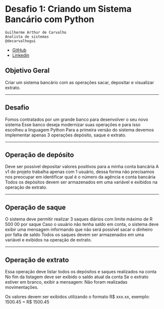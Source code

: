 # Desafio 1: Criando um Sistema Bancário com Python

    Guilherme Arthur de Carvalho
    Analista de sistemas
    @decarvalhogui
    
- [GitHub](https://github.com/guicarvalho) 
- [Linkedin](https://www.linkedin.com/in/decarvalhogui/) 



## Objetivo Geral

Criar um sistema bancário com as operações sacar, depositar e visualizar extrato.

<hr>

## Desafio

Fomos contratados por um grande banco para desenvolver o seu novo sistema Esse banco deseja modernizar suas operações e para isso escolheu a linguagem Python Para a primeira versão do sistema devemos implementar apenas 3 operações depósito, saque e extrato.

<hr>

## Operação de depósito

Deve ser possível depositar valores positivos para a minha conta bancária A v1 do projeto trabalha apenas com 1 usuário, dessa forma não precisamos nos preocupar em identificar qual é o número da agência e conta bancária Todos os depósitos devem ser armazenados em uma variável e exibidos na operação de extrato.

<hr>

## Operação de saque

O sistema deve permitir realizar 3 saques diários com limite máximo de R 500 00 por saque Caso o usuário não tenha saldo em conta, o sistema deve exibir uma mensagem informando que não será possível sacar o dinheiro por falta de saldo Todos os saques devem ser armazenados em uma variável e exibidos na operação de extrato.

<hr>

## Operação de extrato

Essa operação deve listar todos os depósitos e saques realizados na conta No fim da listagem deve ser exibido o saldo atual da conta Se o extrato estiver em branco, exibir a mensagem: Não foram realizadas movimentações.

Os valores devem ser exibidos utilizando o formato R$ xxx.xx, exemplo: 1500.45 =  R$ 1500.45


